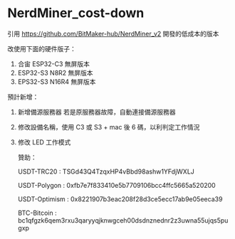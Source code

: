 # NerdMiner_cost-down

引用 https://github.com/BitMaker-hub/NerdMiner_v2   開發的低成本的版本

改使用下面的硬件版子：
1. 合宙 ESP32-C3 無屏版本
2. ESP32-S3 N8R2 無屏版本
3. EPS32-S3 N16R4 無屏版本



預計新增：
1. 新增備源服務器 若是原服務器故障，自動連接備源服務器
2. 修改設備名稱，使用  C3 或 S3 + mac 後 6 碼，以利判定工作情況
3. 修改 LED 工作模式




   贊助：

   
   
   USDT-TRC20         :  TSGd43Q4TzqxHP4vBbd98ashw1YFdjWXLJ
   
   USDT-Polygon     :  0xfb7e7f833410e5b7709106bcc4ffc5665a520200
   
   USDT-Optimism :  0x8221907b3eac208f28d3ce5ecc17ab9e05eeca39

   BTC-Bitcoin          :  bc1qfgzk6qem3rxu3qaryyqjknwgceh00dsdnznednr2z3uwna55ujqs5pugxp
   
   
